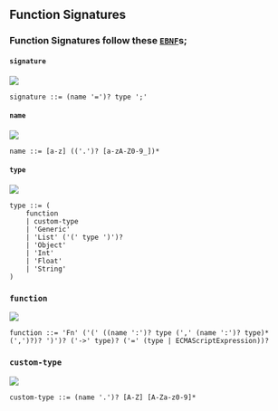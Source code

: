 ## Function Signatures

### Function Signatures follow these [``EBNF``](https://en.wikipedia.org/wiki/Extended_Backus%E2%80%93Naur_Form)s;

#### ``signature``
![](https://cdn.rawgit.com/ElijahKaytor/f.js/b2a7c806/docs/diagrams/signature.svg)
```ebnf
signature ::= (name '=')? type ';'
```
#### ``name``
![](https://cdn.rawgit.com/ElijahKaytor/f.js/b2a7c806/docs/diagrams/name.svg)
```ebnf
name ::= [a-z] (('.')? [a-zA-Z0-9_])*
```
#### ``type``
![](https://cdn.rawgit.com/ElijahKaytor/f.js/5fe7697/docs/diagrams/type.svg)
```ebnf
type ::= (
    function
    | custom-type
    | 'Generic'
    | 'List' ('(' type ')')?
    | 'Object'
    | 'Int'
    | 'Float'
    | 'String'
)
```
### ``function``
![](https://cdn.rawgit.com/ElijahKaytor/f.js/5fe7697/docs/diagrams/function.svg)
```ebnf
function ::= 'Fn' ('(' ((name ':')? type (',' (name ':')? type)* (',')?)? ')')? ('->' type)? ('=' (type | ECMAScriptExpression))?
```
### ``custom-type``
![](https://cdn.rawgit.com/ElijahKaytor/f.js/5fe7697/docs/diagrams/custom-type.svg)
```ebnf
custom-type ::= (name '.')? [A-Z] [A-Za-z0-9]*
```

